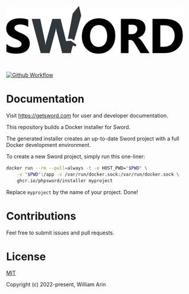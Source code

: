 ![Sword Logo](./sword-logo-sm.png)

<br>

[![Github Workflow](https://github.com/phpsword/installer/workflows/Installer%20builder/badge.svg)](https://github.com/phpsword/installer/actions)

# Documentation
Visit https://getsword.com for user and developer documentation.

This repository builds a Docker installer for Sword.

The generated installer creates an up-to-date Sword project with a full
Docker development environment.

To create a new Sword project, simply run this one-liner:

```bash
docker run --rm --pull=always -t -e HOST_PWD="$PWD" \
    -v "$PWD":/app -v /var/run/docker.sock:/var/run/docker.sock \
    ghcr.io/phpsword/installer myproject
```

Replace `myproject` by the name of your project. Done!

# Contributions
Feel free to submit issues and pull requests.

# License
[MIT](LICENSE)

Copyright (c) 2022-present, William Arin
